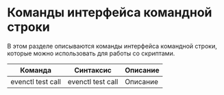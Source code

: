 # Команды интерфейса командной строки #

В этом разделе описываются команды интерфейса командной строки, которые можно использовать для работы со скриптами.

| Команда    | Синтаксис | Описание    |
|------------|-----------|-------------|
| evenctl test call | evenctl test call | Описание    |